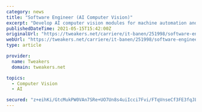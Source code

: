 ```yaml
---
category: news
title: "Software Engineer (AI Computer Vision)"
excerpt: "Develop AI computer vision modules for machine automation and visual inspection Develop software GUI using C#/C++ Assist in Research & Development of image processing using cloud computing (AWS ..."
publishedDateTime: 2021-05-15T15:42:00Z
originalUrl: "https://tweakers.net/carriere/it-banen/251998/software-engineer-ai-computer-vision-maastricht-en-hr-solutions"
webUrl: "https://tweakers.net/carriere/it-banen/251998/software-engineer-ai-computer-vision-maastricht-en-hr-solutions"
type: article

provider:
  name: Tweakers
  domain: tweakers.net

topics:
  - Computer Vision
  - AI

secured: "z+eihKi/GtcMukPW0VAn7SRe+UO7Un8s4uiIcci7Fvi/FTqVnseCf3FE3fqJLVG+sOWRzuuLQqfPwJQglaaxLuKayzUn574IWtTdYEormuQ1F520S9JriaOlEvF5xdWN0YMhsNNT92opr8G+9LtpKLvmwk2bhzv5GCVE8VBVEIKcIuht3ddBKSbEOGgnVKWrpfFg6Xe9g82pX8ErjqmT9QKKSAv/2v1QEEg7w9EuiKHeVXhr4khDwP8HVi+VtRbMcEYpFwgPh6noivBp9jNiHTXdYnQHzRWiql7g+c5CWjje6ff6YrMEXQn3Rz+CLbqSJWXtoyNLWa636l3RlHmcDt9u9M3V2K5zqJCNItx7sQo=;SRhFfa8bSG8AxyHqzgcEuw=="
---
```


